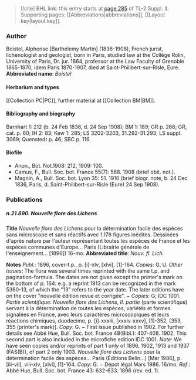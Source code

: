 > [!cite] BHL link: this entry starts at [page 285](https://www.biodiversitylibrary.org/page/33265482) of TL-2 Suppl. II.
> Supporting pages: [[Abbreviations|abbreviations]], [[Layout key|layout key]].

### Author

Boistel, Alphonse \[Barthélemy Martin\] (1836-1908), French jurist, lichenologist and geologist, born in Paris, studied law at the Collège Rolin, University of Paris, Dr. jur. 1864, professor at the Law Faculty of Grenoble 1865-1870, idem Paris 1870-1907, died at Saint-Philibert-sur-Risle, Eure. 
**Abbreviated name**: *Boistel*

#### Herbarium and types

[[Collection PC|PC]], further material at [[Collection BM|BM]].

#### Bibliography and biography

Barnhart 1: 212 (b. 24 Feb 1836, d. 24 Sep 1908); BM 1: 189; GR p. 266; GR, cat. p. 60; IH 2: 83; Kew 1: 285; LS 3202-3203, 31.292-31.293; LS suppl. 3069; Quenstedt p. 46; SBC p. 116.

#### Biofile

- Anon., Bot. Not.1908: 212, 1909: 100.
- Camus, F., Bull. Soc. bot. France 55(7): 588. 1908 (brief obit. not.).
- Magnin, A., Bull. Soc. bot. Lyon 35: 51. 1910 (brief biogr. note, b. 24 Dec 1836, Paris, d. Saint-Philibert-sur-Risle (Eure) 24 Sep 1908).

### Publications

##### n.21.890. Nouvelle flore des Lichens

**Title**
*Nouvelle flore des Lichens* pour la détermination facile des espèces sans microscope et sans réactifs avec 1.178 figures inédites. Dessinées d'après nature par l'auteur représentant toutes les espèces de France et les espèces communes d'Europe... Paris (Librairie générale de l'enseignement... \[1896\]) 16-mo.
**Abbreviated title**: *Nouv. fl. Lich.*

**Notes**
*Publ*.: 1896, cover-t.p., p. \[i\]-xlv, \[xlvi\], \[1\]-164. *Copies*: G, U.
*Other issues*: The flora was several times reprinted with the same t.p. and pagination-formula. The dates are not given except the printer's mark on the bottom of p. 164: e.g. a reprint 1913 can be recognized in the mark 5360-13, of which the "13" refers to the year date. The later editions have on the cover "nouvelle édition revue et corrigée". − *Copies*: G; IDC 1001.
*Partie scientifique*: *Nouvelle flore des Lichens*, *II. partie* (parte scientifique) servant à la détermination de toutes les espèces, variétés et formes signalées en France, avec leurs caractéres microscopiques et leurs réactions chimiques, duodecimo, p. \[i\]-xxxiii, \[xxxiv-xxxv\], \[1\]-352, \[353, 355 (printer's mark)\]. *Copy*: G. − First issue published in 1902. For further details see Abbé Hue, Bull. Soc. bot. France 48(Bibl.): 407-408. 1902. This second part is also included in the microfiche edition IDC 1001.
*Note*: We have seen copies and/or reprints of part 1 only of 1896, 1902, 1913 and 1937 (FAS(B)), of part 2 only 1903.
*Nouvelle flore des Lichens* pour la détermination facile des espèces... Paris (Éditions Belin...) \[Mar 1986\], p. \[iii-vii\], viii-xlv, \[xlvi\], \[1\]-164. *Copy*: G. − Dépot légal Mars 1986. 16/mo.
*Ref*.: Abbé Hue, Bull. Soc. bot. France 43: 632-633. 1896 (rev. ed. 1).

